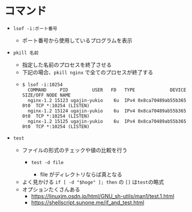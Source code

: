 # コマンド

- `lsof -i:ポート番号`
  - ポート番号から使用しているプログラムを表示

- `pkill 名前`
  - 指定した名前のプロセスを終了させる
  - 下記の場合、`pkill nginx` で全てのプロセスが終了する
  - ```
    $ lsof -i:10254
      COMMAND     PID         USER   FD   TYPE             DEVICE SIZE/OFF NODE NAME
      nginx-1.2 15123 ugajin-yukio    6u  IPv4 0x8ca70489ab55b365      0t0  TCP *:10254 (LISTEN)
      nginx-1.2 15124 ugajin-yukio    6u  IPv4 0x8ca70489ab55b365      0t0  TCP *:10254 (LISTEN)
      nginx-1.2 15125 ugajin-yukio    6u  IPv4 0x8ca70489ab55b365      0t0  TCP *:10254 (LISTEN)
    ```

- `test`
  - ファイルの形式のチェックや値の比較を行う
    - ```
      test -d file
      ````
      - file がディレクトリならば真となる
  - よく見かける `if [ -d "$hoge" ]; then` の `[]` は`test`の略式
  - オプションたくさんある
    - https://linuxjm.osdn.jp/html/GNU_sh-utils/man1/test.1.html
    - https://shellscript.sunone.me/if_and_test.html